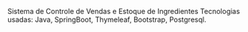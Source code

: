Sistema de Controle de Vendas e Estoque de Ingredientes
Tecnologias usadas: Java, SpringBoot, Thymeleaf, Bootstrap, Postgresql.
